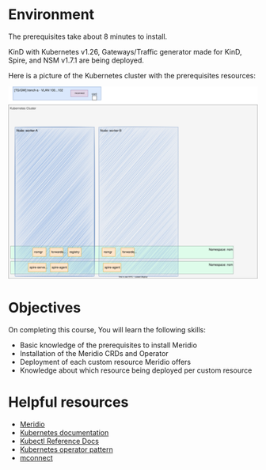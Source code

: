 # Environment

The prerequisites take about 8 minutes to install. 

KinD with Kubernetes v1.26, Gateways/Traffic generator made for KinD, Spire, and NSM v1.7.1 are being deployed.

Here is a picture of the Kubernetes cluster with the prerequisites resources:

![step](https://raw.githubusercontent.com/LionelJouin/Meridio-Killercoda/main/Installation/assets/intro.svg)

# Objectives

On completing this course, You will learn the following skills:

* Basic knowledge of the prerequisites to install Meridio
* Installation of the Meridio CRDs and Operator
* Deployment of each custom resource Meridio offers
* Knowledge about which resource being deployed per custom resource

# Helpful resources

* [Meridio](https://meridio.nordix.org/docs/v1.0.0/)
* [Kubernetes documentation](https://kubernetes.io/docs/home/)
* [Kubectl Reference Docs](https://kubernetes.io/docs/reference/generated/kubectl/kubectl-commands)
* [Kubernetes operator pattern](https://kubernetes.io/docs/concepts/extend-kubernetes/operator/)
* [mconnect](https://github.com/Nordix/mconnect)

